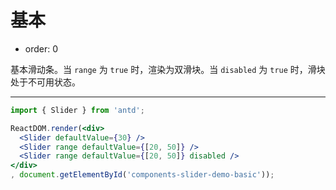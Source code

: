 # 基本

- order: 0

基本滑动条。当 `range` 为 `true` 时，渲染为双滑块。当 `disabled` 为 `true` 时，滑块处于不可用状态。

---

````jsx
import { Slider } from 'antd';

ReactDOM.render(<div>
  <Slider defaultValue={30} />
  <Slider range defaultValue={[20, 50]} />
  <Slider range defaultValue={[20, 50]} disabled />
</div>
, document.getElementById('components-slider-demo-basic'));
````

<style>
.code-box-demo .ant-slider {
  margin-bottom: 50px;
}

.code-box-demo .ant-slider:last-child {
  margin-bottom: 10px;
}
</style>
